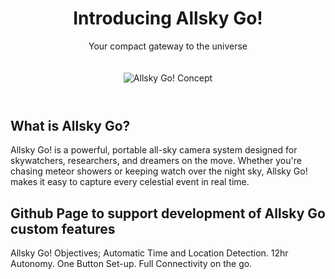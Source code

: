  <header>
    <h1>Introducing Allsky Go!</h1>
    <p class="highlight">Your compact gateway to the universe</p>
    <img src="https://www.allsky.it/AllskyGo/photos/concept__1_.jpg" alt="Allsky Go! Concept" style="max-width:30%; height:auto; margin-top:20px;" />
 </header>

  <div class="container">
    <h2>What is Allsky Go?</h2>
    <p>
      Allsky Go! is a powerful, portable all-sky camera system designed for skywatchers, researchers, and dreamers on the move. Whether you're chasing meteor showers or keeping watch over the night sky, Allsky Go! makes it easy to capture every celestial event in real time.
    </p>
    <div class="container">
    <h2>Github Page to support development of Allsky Go custom features</h2>
    <p>
      Allsky Go! Objectives; Automatic Time and Location Detection.  12hr Autonomy.  One Button Set-up.  Full Connectivity on the go.
    </p>
